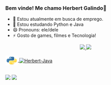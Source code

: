 ### Bem vinde! Me chamo Herbert Galindo👋



- 🔭 Estou atualmente em busca de emprego.
- 🌱 Estou estudando Python e Java
- 😄 Pronouns: ele/dele
- ⚡ Gosto de games, filmes e Tecnologia!

<div align="center">
  <a href="https://github.com/Herbert-Galindo">
  <img height="180em" src="https://github-readme-stats.vercel.app/api?username=Herbert-Galindo&show_icons=true&theme=merko&include_all_commits=true&count_private=true"/>
  <img height="180em" src="https://github-readme-stats.vercel.app/api/top-langs/?username=Herbert-Galindo&layout=compact&langs_count=7&theme=merko"/>
</div>

<div style="display: inline_block"><br>
  <img align="center" alt="Herbert-Python" height="30" width="40" src="https://raw.githubusercontent.com/devicons/devicon/master/icons/python/python-original.svg">
  <img align="center" alt="Herbert-Java" height="30" width="40" src="https://cdn.jsdelivr.net/gh/devicons/devicon/icons/java/java-original-wordmark.svg" />
</div>
  
  ##
  
  <div> 
  <a href="https://instagram.com/betoemaya" target="_blank"><img src="https://img.shields.io/badge/-Instagram-%23E4405F?style=for-the-badge&logo=instagram&logoColor=white" target="_blank"></a>
  <a href="https://www.linkedin.com/in/herbert-dos-santos-galindo-a3041a205/" target="_blank"><img src="https://img.shields.io/badge/-LinkedIn-%230077B5?style=for-the-badge&logo=linkedin&logoColor=white" target="_blank"></a> 
 
 
 
</div>
  
  
